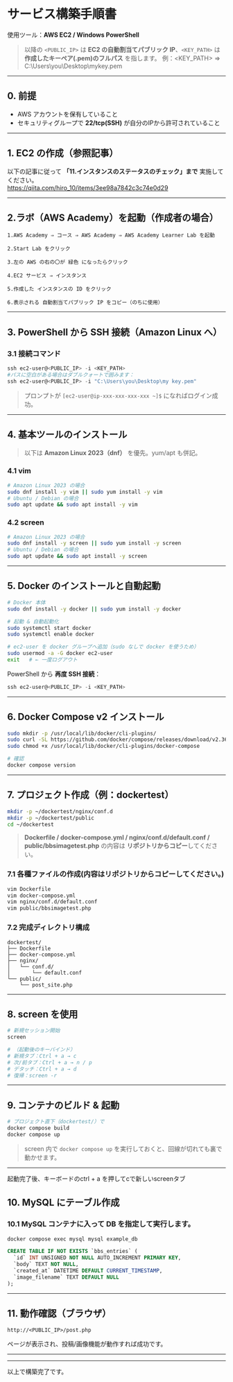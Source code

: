# サービス構築手順書

使用ツール：**AWS EC2 / Windows PowerShell**

 
> 以降の `<PUBLIC_IP>` は **EC2 の自動割当てパブリック IP**、`<KEY_PATH>` は **作成したキーペア(.pem)のフルパス** を指します。
> 例：<KEY_PATH> ⇒ C:\Users\you\Desktop\mykey.pem

---

## 0. 前提

- AWS アカウントを保有していること
- セキュリティグループで **22/tcp(SSH)** が自分のIPから許可されていること

---

## 1. EC2 の作成（参照記事）

以下の記事に従って **「11.インスタンスのステータスのチェック」まで** 実施してください。  
https://qiita.com/hiro_10/items/3ee98a7842c3c74e0d29

---

## 2.ラボ（AWS Academy）を起動（作成者の場合）

```text
1.AWS Academy ⇒ コース ⇒ AWS Academy ⇒ AWS Academy Learner Lab を起動

2.Start Lab をクリック

3.左の AWS の右の〇が 緑色 になったらクリック

4.EC2 サービス ⇒ インスタンス

5.作成した インスタンスの ID をクリック

6.表示される 自動割当てパブリック IP をコピー（のちに使用）
```

---

## 3. PowerShell から SSH 接続（Amazon Linux へ）


### 3.1 接続コマンド

```powershell
ssh ec2-user@<PUBLIC_IP> -i <KEY_PATH>
#パスに空白がある場合はダブルクォートで囲みます：
ssh ec2-user@<PUBLIC_IP> -i "C:\Users\you\Desktop\my key.pem"
```

> プロンプトが `[ec2-user@ip-xxx-xxx-xxx-xxx ~]$` になればログイン成功。

---

## 4. 基本ツールのインストール

> 以下は **Amazon Linux 2023（dnf）** を優先。yum/apt も併記。

### 4.1 vim

```bash
# Amazon Linux 2023 の場合
sudo dnf install -y vim || sudo yum install -y vim
# Ubuntu / Debian の場合
sudo apt update && sudo apt install -y vim
```

### 4.2 screen

```bash
# Amazon Linux 2023 の場合
sudo dnf install -y screen || sudo yum install -y screen
# Ubuntu / Debian の場合
sudo apt update && sudo apt install -y screen
```

---

## 5. Docker のインストールと自動起動

```bash
# Docker 本体
sudo dnf install -y docker || sudo yum install -y docker

# 起動 & 自動起動化
sudo systemctl start docker
sudo systemctl enable docker

# ec2-user を docker グループへ追加（sudo なしで docker を使うため）
sudo usermod -a -G docker ec2-user
exit   # ← 一度ログアウト
```

PowerShell から **再度 SSH 接続**：

```powershell
ssh ec2-user@<PUBLIC_IP> -i <KEY_PATH>
```

---

## 6. Docker Compose v2 インストール

```bash
sudo mkdir -p /usr/local/lib/docker/cli-plugins/
sudo curl -SL https://github.com/docker/compose/releases/download/v2.36.0/docker-compose-linux-x86_64 -o /usr/local/lib/docker/cli-plugins/docker-compose
sudo chmod +x /usr/local/lib/docker/cli-plugins/docker-compose

# 確認
docker compose version
```

---

## 7. プロジェクト作成（例：dockertest）

```bash
mkdir -p ~/dockertest/nginx/conf.d
mkdir -p ~/dockertest/public
cd ~/dockertest
```

> **Dockerfile / docker-compose.yml / nginx/conf.d/default.conf / public/bbsimagetest.php** の内容は **リポジトリからコピー**してください。

### 7.1 各種ファイルの作成(内容はリポジトリからコピーしてください。)

```bash
vim Dockerfile
vim docker-compose.yml
vim nginx/conf.d/default.conf
vim public/bbsimagetest.php
```

### 7.2 完成ディレクトリ構成

```
dockertest/
├── Dockerfile
├── docker-compose.yml
├── nginx/
│   └── conf.d/
│       └── default.conf
└── public/
    └── post_site.php
```

---

## 8. screen を使用

```bash
# 新規セッション開始
screen

# （起動後のキーバインド）
# 新規タブ：Ctrl + a → c
# 次/前タブ：Ctrl + a → n / p
# デタッチ：Ctrl + a → d
# 復帰：screen -r
```

---

## 9. コンテナのビルド & 起動

```bash
# プロジェクト直下（dockertest/）で
docker compose build
docker compose up
```

> screen 内で `docker compose up` を実行しておくと、回線が切れても裏で動かせます。

---

起動完了後、キーボードのctrl + a を押してcで新しいscreenタブ

## 10. MySQL にテーブル作成

### 10.1 MySQL コンテナに入って DB を指定して実行します。

```bash
docker compose exec mysql mysql example_db
```

```sql
CREATE TABLE IF NOT EXISTS `bbs_entries` (
  `id` INT UNSIGNED NOT NULL AUTO_INCREMENT PRIMARY KEY,
  `body` TEXT NOT NULL,
  `created_at` DATETIME DEFAULT CURRENT_TIMESTAMP,
  `image_filename` TEXT DEFAULT NULL
);
```

---

## 11. 動作確認（ブラウザ）

```
http://<PUBLIC_IP>/post.php
```

ページが表示され、投稿/画像機能が動作すれば成功です。

---


---

以上で構築完了です。
